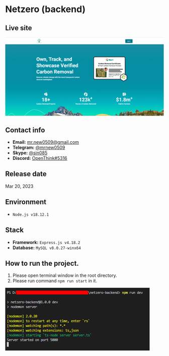 # Netzero (backend)

## Live site
[![Live site](readme_images/guide-site.png)](https://netzerocarbontoken.com)

## Contact info
- **Email:** mr.new0509@gmail.com
- **Telegram:** [@mrnew0509](https://t.me/mrnew0509)
- **Skype:** [@sin085](https://join.skype.com/invite/xat3AgpiRVOI)
- **Discord:** [OpenThink#5316](https://discord.gg/TtS7mtuD)

## Release date
Mar 20, 2023

## Environment
- `Node.js v18.12.1`

## Stack
- **Framework:** `Express.js v4.18.2`
- **Database:** `MySQL v8.0.27-winx64`

## How to run the project.
1. Please open terminal window in the root directory.
2. Please run command `npm run start` in it.

![guide-terminal](readme_images/guide-terminal.png)
